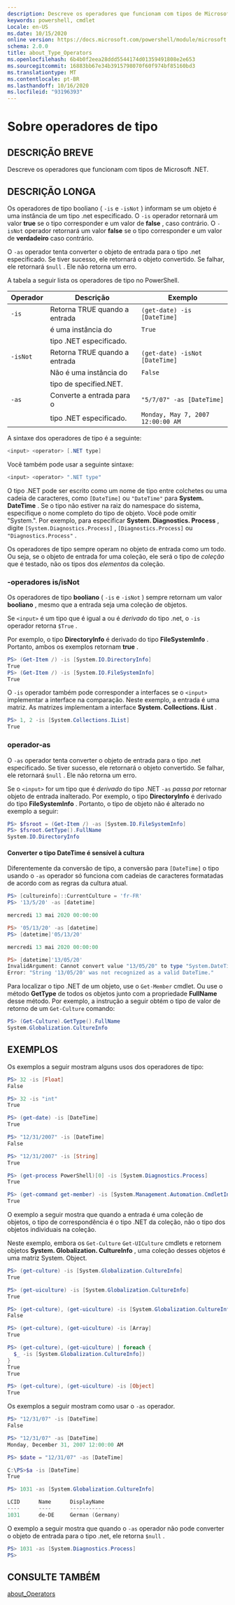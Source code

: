 ```yaml
---
description: Descreve os operadores que funcionam com tipos de Microsoft .NET.
keywords: powershell, cmdlet
Locale: en-US
ms.date: 10/15/2020
online version: https://docs.microsoft.com/powershell/module/microsoft.powershell.core/about/about_type_operators?view=powershell-6&WT.mc_id=ps-gethelp
schema: 2.0.0
title: about_Type_Operators
ms.openlocfilehash: 6b4b0f2eea28ddd5544174d01359491808e2e653
ms.sourcegitcommit: 16883bb67e34b3915798070f60f974bf85160bd3
ms.translationtype: MT
ms.contentlocale: pt-BR
ms.lasthandoff: 10/16/2020
ms.locfileid: "93196393"
---
```

# <a name="about-type-operators"></a>Sobre operadores de tipo

## <a name="short-description"></a>DESCRIÇÃO BREVE
Descreve os operadores que funcionam com tipos de Microsoft .NET.

## <a name="long-description"></a>DESCRIÇÃO LONGA

Os operadores de tipo booliano ( `-is` e `-isNot` ) informam se um objeto é uma instância de um tipo .net especificado. O `-is` operador retornará um valor **true** se o tipo corresponder e um valor de **false** , caso contrário. O `-isNot` operador retornará um valor **false** se o tipo corresponder e um valor de **verdadeiro** caso contrário.

O `-as` operador tenta converter o objeto de entrada para o tipo .net especificado. Se tiver sucesso, ele retornará o objeto convertido. Se falhar, ele retornará `$null` . Ele não retorna um erro.

A tabela a seguir lista os operadores de tipo no PowerShell.

|Operador|Descrição                |Exemplo                          |
|--------|---------------------------|---------------------------------|
|`-is`   |Retorna TRUE quando a entrada|`(get-date) -is [DateTime]`      |
|        |é uma instância do      |`True`                           |
|        |tipo .NET especificado.       |                                 |
|`-isNot`|Retorna TRUE quando a entrada|`(get-date) -isNot [DateTime]`   |
|        |Não é uma instância do     |`False`                          |
|        |tipo de specified.NET.        |                                 |
|`-as`   |Converte a entrada para o  |`"5/7/07" -as [DateTime]`        |
|        |tipo .NET especificado.       |`Monday, May 7, 2007 12:00:00 AM`|

A sintaxe dos operadores de tipo é a seguinte:

```powershell
<input> <operator> [.NET type]
```

Você também pode usar a seguinte sintaxe:

```powershell
<input> <operator> ".NET type"
```

O tipo .NET pode ser escrito como um nome de tipo entre colchetes ou uma cadeia de caracteres, como `[DateTime]` ou `"DateTime"` para **System. DateTime** . Se o tipo não estiver na raiz do namespace do sistema, especifique o nome completo do tipo de objeto. Você pode omitir "System.". Por exemplo, para especificar **System. Diagnostics. Process** , digite `[System.Diagnostics.Process]` , `[Diagnostics.Process]` ou `"Diagnostics.Process"` .

Os operadores de tipo sempre operam no objeto de entrada como um todo. Ou seja, se o objeto de entrada for uma coleção, ele será o tipo de _coleção_ que é testado, não os tipos dos _elementos_ da coleção.

### <a name="-isisnot-operators"></a>-operadores is/isNot

Os operadores de tipo **booliano** ( `-is` e `-isNot` ) sempre retornam um valor **booliano** , mesmo que a entrada seja uma coleção de objetos.

Se `<input>` é um tipo que é igual a ou é _derivado_ do tipo .net, o `-is` operador retorna `$True` .

Por exemplo, o tipo **DirectoryInfo** é derivado do tipo **FileSystemInfo** . Portanto, ambos os exemplos retornam **true** .

```powershell
PS> (Get-Item /) -is [System.IO.DirectoryInfo]
True
PS> (Get-Item /) -is [System.IO.FileSystemInfo]
True
```

O `-is` operador também pode corresponder a interfaces se o `<input>` implementar a interface na comparação. Neste exemplo, a entrada é uma matriz. As matrizes implementam a interface **System. Collections. IList** .

```powershell
PS> 1, 2 -is [System.Collections.IList]
True
```

### <a name="-as-operator"></a>operador-as

O `-as` operador tenta converter o objeto de entrada para o tipo .net especificado. Se tiver sucesso, ele retornará o objeto convertido. Se falhar, ele retornará `$null` . Ele não retorna um erro.

Se o `<input>` for um tipo que é _derivado_ do tipo .NET `-as` _passa por_ retornar objeto de entrada inalterado. Por exemplo, o tipo **DirectoryInfo** é derivado do tipo **FileSystemInfo** . Portanto, o tipo de objeto não é alterado no exemplo a seguir:

```powershell
PS> $fsroot = (Get-Item /) -as [System.IO.FileSystemInfo]
PS> $fsroot.GetType().FullName
System.IO.DirectoryInfo
```

#### <a name="converting-the-datetime-type-is-culture-sensitive"></a>Converter o tipo DateTime é sensível à cultura

Diferentemente da conversão de tipo, a conversão para `[DateTime]` o tipo usando o `-as` operador só funciona com cadeias de caracteres formatadas de acordo com as regras da cultura atual.

```powershell
PS> [cultureinfo]::CurrentCulture = 'fr-FR'
PS> '13/5/20' -as [datetime]

mercredi 13 mai 2020 00:00:00

PS> '05/13/20' -as [datetime]
PS> [datetime]'05/13/20'

mercredi 13 mai 2020 00:00:00

PS> [datetime]'13/05/20'
InvalidArgument: Cannot convert value "13/05/20" to type "System.DateTime".
Error: "String '13/05/20' was not recognized as a valid DateTime."
```

Para localizar o tipo .NET de um objeto, use o `Get-Member` cmdlet. Ou use o método **GetType** de todos os objetos junto com a propriedade **FullName** desse método. Por exemplo, a instrução a seguir obtém o tipo de valor de retorno de um `Get-Culture` comando:

```powershell
PS> (Get-Culture).GetType().FullName
System.Globalization.CultureInfo
```

## <a name="examples"></a>EXEMPLOS

Os exemplos a seguir mostram alguns usos dos operadores de tipo:

```powershell
PS> 32 -is [Float]
False

PS> 32 -is "int"
True

PS> (get-date) -is [DateTime]
True

PS> "12/31/2007" -is [DateTime]
False

PS> "12/31/2007" -is [String]
True

PS> (get-process PowerShell)[0] -is [System.Diagnostics.Process]
True

PS> (get-command get-member) -is [System.Management.Automation.CmdletInfo]
True
```

O exemplo a seguir mostra que quando a entrada é uma coleção de objetos, o tipo de correspondência é o tipo .NET da coleção, não o tipo dos objetos individuais na coleção.

Neste exemplo, embora os `Get-Culture` `Get-UICulture` cmdlets e retornem objetos **System. Globalization. CultureInfo** , uma coleção desses objetos é uma matriz System. Object.

```powershell
PS> (get-culture) -is [System.Globalization.CultureInfo]
True

PS> (get-uiculture) -is [System.Globalization.CultureInfo]
True

PS> (get-culture), (get-uiculture) -is [System.Globalization.CultureInfo]
False

PS> (get-culture), (get-uiculture) -is [Array]
True

PS> (get-culture), (get-uiculture) | foreach {
  $_ -is [System.Globalization.CultureInfo])
}
True
True

PS> (get-culture), (get-uiculture) -is [Object]
True
```

Os exemplos a seguir mostram como usar o `-as` operador.

```powershell
PS> "12/31/07" -is [DateTime]
False

PS> "12/31/07" -as [DateTime]
Monday, December 31, 2007 12:00:00 AM

PS> $date = "12/31/07" -as [DateTime]

C:\PS>$a -is [DateTime]
True

PS> 1031 -as [System.Globalization.CultureInfo]

LCID      Name      DisplayName
----      ----      -----------
1031      de-DE     German (Germany)
```

O exemplo a seguir mostra que quando o `-as` operador não pode converter o objeto de entrada para o tipo .net, ele retorna `$null` .

```powershell
PS> 1031 -as [System.Diagnostics.Process]
PS>
```

## <a name="see-also"></a>CONSULTE TAMBÉM

[about_Operators](about_Operators.md)
